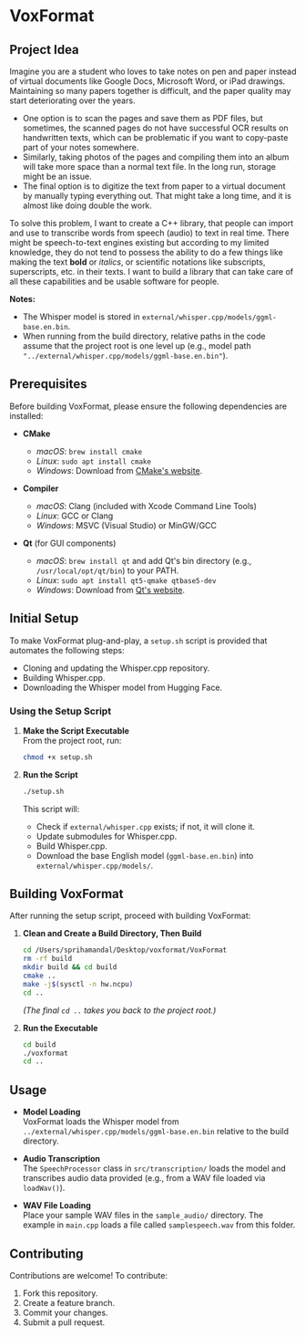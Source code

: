 # VoxFormat

## Project Idea
Imagine you are a student who loves to take notes on pen and paper instead of virtual documents like Google Docs, Microsoft Word, or iPad drawings. Maintaining so many papers together is difficult, and the paper quality may start deteriorating over the years.

* One option is to scan the pages and save them as PDF files, but sometimes, the scanned pages do not have successful OCR results on handwritten texts, which can be problematic if you want to copy-paste part of your notes somewhere.
* Similarly, taking photos of the pages and compiling them into an album will take more space than a normal text file. In the long run, storage might be an issue.
* The final option is to digitize the text from paper to a virtual document by manually typing everything out. That might take a long time, and it is almost like doing double the work.

To solve this problem, I want to create a C++ library, that people can import and use to transcribe words from speech (audio) to text in real time. There might be speech-to-text engines existing but according to my limited knowledge, they do not tend to possess the ability to do a few things like making the text **bold** or _italics_, or scientific notations like subscripts, superscripts, etc. in their texts. I want to build a library that can take care of all these capabilities and be usable software for people.

**Notes:**
- The Whisper model is stored in `external/whisper.cpp/models/ggml-base.en.bin`.
- When running from the build directory, relative paths in the code assume that the project root is one level up (e.g., model path `"../external/whisper.cpp/models/ggml-base.en.bin"`).

## Prerequisites

Before building VoxFormat, please ensure the following dependencies are installed:

- **CMake**  
  - _macOS_: `brew install cmake`
  - _Linux_: `sudo apt install cmake`
  - _Windows_: Download from [CMake's website](https://cmake.org/download/).

- **Compiler**  
  - _macOS_: Clang (included with Xcode Command Line Tools)
  - _Linux_: GCC or Clang
  - _Windows_: MSVC (Visual Studio) or MinGW/GCC

- **Qt** (for GUI components)  
  - _macOS_: `brew install qt` and add Qt's bin directory (e.g., `/usr/local/opt/qt/bin`) to your PATH.
  - _Linux_: `sudo apt install qt5-qmake qtbase5-dev`
  - _Windows_: Download from [Qt's website](https://www.qt.io/download/).

## Initial Setup

To make VoxFormat plug-and-play, a `setup.sh` script is provided that automates the following steps:

- Cloning and updating the Whisper.cpp repository.
- Building Whisper.cpp.
- Downloading the Whisper model from Hugging Face.

### Using the Setup Script

1. **Make the Script Executable**  
   From the project root, run:
   ```bash
   chmod +x setup.sh
   ```

2. **Run the Script**  
   ```bash
   ./setup.sh
   ```
   This script will:
   - Check if `external/whisper.cpp` exists; if not, it will clone it.
   - Update submodules for Whisper.cpp.
   - Build Whisper.cpp.
   - Download the base English model (`ggml-base.en.bin`) into `external/whisper.cpp/models/`.

## Building VoxFormat

After running the setup script, proceed with building VoxFormat:

1. **Clean and Create a Build Directory, Then Build**  
   ```bash
   cd /Users/sprihamandal/Desktop/voxformat/VoxFormat
   rm -rf build
   mkdir build && cd build
   cmake ..
   make -j$(sysctl -n hw.ncpu)
   cd ..
   ```
   *(The final `cd ..` takes you back to the project root.)*

2. **Run the Executable**  
   ```bash
   cd build
   ./voxformat
   cd ..
   ```

## Usage

- **Model Loading**  
  VoxFormat loads the Whisper model from `../external/whisper.cpp/models/ggml-base.en.bin` relative to the build directory.

- **Audio Transcription**  
  The `SpeechProcessor` class in `src/transcription/` loads the model and transcribes audio data provided (e.g., from a WAV file loaded via `loadWav()`).

- **WAV File Loading**  
  Place your sample WAV files in the `sample_audio/` directory. The example in `main.cpp` loads a file called `samplespeech.wav` from this folder.

## Contributing

Contributions are welcome! To contribute:
1. Fork this repository.
2. Create a feature branch.
3. Commit your changes.
4. Submit a pull request.
